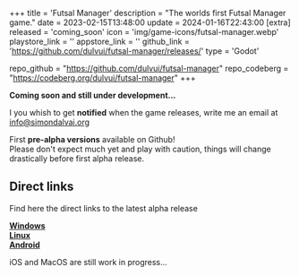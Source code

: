 +++
title = 'Futsal Manager'
description = "The worlds first Futsal Manager game."
date = 2023-02-15T13:48:00
update = 2024-01-16T22:43:00
[extra]
released = 'coming_soon'
icon = 'img/game-icons/futsal-manager.webp'
playstore_link = ''
appstore_link = ''
github_link = 'https://github.com/dulvui/futsal-manager/releases/'
type = 'Godot'

repo_github = "https://github.com/dulvui/futsal-manager"
repo_codeberg = "https://codeberg.org/dulvui/futsal-manager"
+++

**Coming soon and still under development...**  

I you whish to get **notified** when the game releases, write me an email at [info@simondalvai.org](mailto:info@simondalvai.orgsubject=Futsal%20Manager%20release%20notification)

First **pre-alpha versions** available on Github!  
Please don't expect much yet and play with caution, things will change drastically before first alpha release.

## Direct links
Find here the direct links to the latest alpha release  

[**Windows**](https://github.com/dulvui/futsal-manager/releases/download/0.1.1-17/FutsalManager-Windows.zip)  
[**Linux**](https://github.com/dulvui/futsal-manager/releases/download/0.1.1-17/FutsalManager-Linux.x86_64)  
[**Android**](https://github.com/dulvui/futsal-manager/releases/download/0.1.1-17/FutsalManager.apk)  

iOS and MacOS are still work in progress...  

